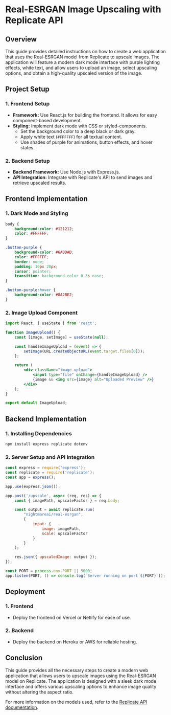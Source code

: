 
# Real-ESRGAN Image Upscaling with Replicate API

## Overview

This guide provides detailed instructions on how to create a web application that uses the Real-ESRGAN model from Replicate to upscale images. The application will feature a modern dark mode interface with purple lighting effects, white text, and allow users to upload an image, select upscaling options, and obtain a high-quality upscaled version of the image.

## Project Setup

### 1. Frontend Setup

- **Framework:** Use React.js for building the frontend. It allows for easy component-based development.
- **Styling:** Implement dark mode with CSS or styled-components.
  - Set the background color to a deep black or dark gray.
  - Apply white text (`#FFFFFF`) for all textual content.
  - Use shades of purple for animations, button effects, and hover states.

### 2. Backend Setup

- **Backend Framework:** Use Node.js with Express.js.
- **API Integration:** Integrate with Replicate's API to send images and retrieve upscaled results.

## Frontend Implementation

### 1. Dark Mode and Styling

```css
body {
    background-color: #121212;
    color: #FFFFFF;
}

.button-purple {
    background-color: #6A0DAD;
    color: #FFFFFF;
    border: none;
    padding: 10px 20px;
    cursor: pointer;
    transition: background-color 0.3s ease;
}

.button-purple:hover {
    background-color: #8A2BE2;
}
```

### 2. Image Upload Component

```jsx
import React, { useState } from 'react';

function ImageUpload() {
    const [image, setImage] = useState(null);

    const handleImageUpload = (event) => {
        setImage(URL.createObjectURL(event.target.files[0]));
    };

    return (
        <div className="image-upload">
            <input type="file" onChange={handleImageUpload} />
            {image && <img src={image} alt="Uploaded Preview" />}
        </div>
    );
}

export default ImageUpload;
```

## Backend Implementation

### 1. Installing Dependencies

```bash
npm install express replicate dotenv
```

### 2. Server Setup and API Integration

```javascript
const express = require('express');
const replicate = require('replicate');
const app = express();

app.use(express.json());

app.post('/upscale', async (req, res) => {
    const { imagePath, upscaleFactor } = req.body;

    const output = await replicate.run(
        "nightmareai/real-esrgan",
        {
            input: {
                image: imagePath,
                scale: upscaleFactor
            }
        }
    );

    res.json({ upscaledImage: output });
});

const PORT = process.env.PORT || 5000;
app.listen(PORT, () => console.log(`Server running on port ${PORT}`));
```

## Deployment

### 1. Frontend

- Deploy the frontend on Vercel or Netlify for ease of use.

### 2. Backend

- Deploy the backend on Heroku or AWS for reliable hosting.

## Conclusion

This guide provides all the necessary steps to create a modern web application that allows users to upscale images using the Real-ESRGAN model on Replicate. The application is designed with a sleek dark mode interface and offers various upscaling options to enhance image quality without altering the aspect ratio.

For more information on the models used, refer to the [Replicate API documentation](https://replicate.com).

